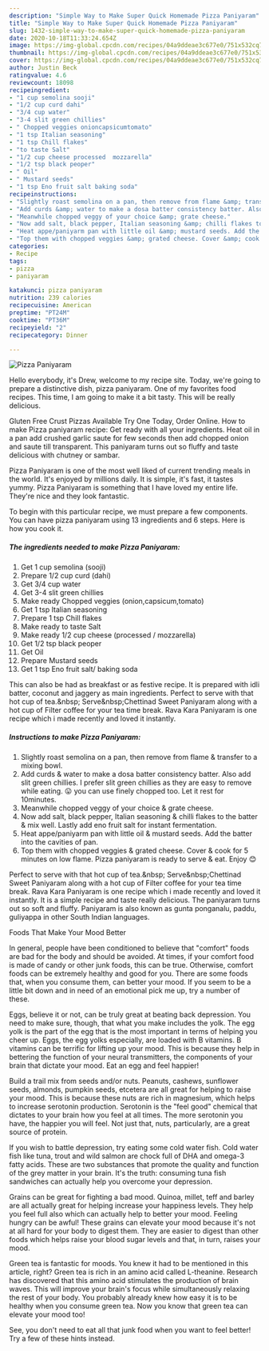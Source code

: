 ```yaml
---
description: "Simple Way to Make Super Quick Homemade Pizza Paniyaram"
title: "Simple Way to Make Super Quick Homemade Pizza Paniyaram"
slug: 1432-simple-way-to-make-super-quick-homemade-pizza-paniyaram
date: 2020-10-18T11:33:24.654Z
image: https://img-global.cpcdn.com/recipes/04a9ddeae3c677e0/751x532cq70/pizza-paniyaram-recipe-main-photo.jpg
thumbnail: https://img-global.cpcdn.com/recipes/04a9ddeae3c677e0/751x532cq70/pizza-paniyaram-recipe-main-photo.jpg
cover: https://img-global.cpcdn.com/recipes/04a9ddeae3c677e0/751x532cq70/pizza-paniyaram-recipe-main-photo.jpg
author: Justin Beck
ratingvalue: 4.6
reviewcount: 18098
recipeingredient:
- "1 cup semolina sooji"
- "1/2 cup curd dahi"
- "3/4 cup water"
- "3-4 slit green chillies"
- " Chopped veggies onioncapsicumtomato"
- "1 tsp Italian seasoning"
- "1 tsp Chill flakes"
- "to taste Salt"
- "1/2 cup cheese processed  mozzarella"
- "1/2 tsp black peoper"
- " Oil"
- " Mustard seeds"
- "1 tsp Eno fruit salt baking soda"
recipeinstructions:
- "Slightly roast semolina on a pan, then remove from flame &amp; transfer to a mixing bowl."
- "Add curds &amp; water to make a dosa batter consistency batter. Also add slit green chillies. I prefer slit green chillies as they are easy to remove while eating. 😛 you can use finely chopped too. Let it rest for 10minutes."
- "Meanwhile chopped veggy of your choice &amp; grate cheese."
- "Now add salt, black pepper, Italian seasoning &amp; chilli flakes to the batter &amp; mix well. Lastly add eno fruit salt for instant fermentation."
- "Heat appe/paniyarm pan with little oil &amp; mustard seeds. Add the batter into the cavities of pan."
- "Top them with chopped veggies &amp; grated cheese. Cover &amp; cook for 5 minutes on low flame. Pizza paniyaram is ready to serve &amp; eat. Enjoy 😊"
categories:
- Recipe
tags:
- pizza
- paniyaram

katakunci: pizza paniyaram 
nutrition: 239 calories
recipecuisine: American
preptime: "PT24M"
cooktime: "PT36M"
recipeyield: "2"
recipecategory: Dinner

---
```



![Pizza Paniyaram](https://img-global.cpcdn.com/recipes/04a9ddeae3c677e0/751x532cq70/pizza-paniyaram-recipe-main-photo.jpg)

Hello everybody, it's Drew, welcome to my recipe site. Today, we're going to prepare a distinctive dish, pizza paniyaram. One of my favorites food recipes. This time, I am going to make it a bit tasty. This will be really delicious.

Gluten Free Crust Pizzas Available Try One Today, Order Online. How to make Pizza paniyaram recipe: Get ready with all your ingredients. Heat oil in a pan add crushed garlic saute for few seconds then add chopped onion and saute till transparent. This paniyaram turns out so fluffy and taste delicious with chutney or sambar.

Pizza Paniyaram is one of the most well liked of current trending meals in the world. It's enjoyed by millions daily. It is simple, it's fast, it tastes yummy. Pizza Paniyaram is something that I have loved my entire life. They're nice and they look fantastic.


To begin with this particular recipe, we must prepare a few components. You can have pizza paniyaram using 13 ingredients and 6 steps. Here is how you cook it.

<!--inarticleads1-->

##### The ingredients needed to make Pizza Paniyaram:

1. Get 1 cup semolina (sooji)
1. Prepare 1/2 cup curd (dahi)
1. Get 3/4 cup water
1. Get 3-4 slit green chillies
1. Make ready  Chopped veggies (onion,capsicum,tomato)
1. Get 1 tsp Italian seasoning
1. Prepare 1 tsp Chill flakes
1. Make ready to taste Salt
1. Make ready 1/2 cup cheese (processed / mozzarella)
1. Get 1/2 tsp black peoper
1. Get  Oil
1. Prepare  Mustard seeds
1. Get 1 tsp Eno fruit salt/ baking soda


This can also be had as breakfast or as festive recipe. It is prepared with idli batter, coconut and jaggery as main ingredients. Perfect to serve with that hot cup of tea.&amp;nbsp; Serve&amp;nbsp;Chettinad Sweet Paniyaram along with a hot cup of Filter coffee for your tea time break. Rava Kara Paniyaram is one recipe which i made recently and loved it instantly. 

<!--inarticleads2-->

##### Instructions to make Pizza Paniyaram:

1. Slightly roast semolina on a pan, then remove from flame &amp; transfer to a mixing bowl.
1. Add curds &amp; water to make a dosa batter consistency batter. Also add slit green chillies. I prefer slit green chillies as they are easy to remove while eating. 😛 you can use finely chopped too. Let it rest for 10minutes.
1. Meanwhile chopped veggy of your choice &amp; grate cheese.
1. Now add salt, black pepper, Italian seasoning &amp; chilli flakes to the batter &amp; mix well. Lastly add eno fruit salt for instant fermentation.
1. Heat appe/paniyarm pan with little oil &amp; mustard seeds. Add the batter into the cavities of pan.
1. Top them with chopped veggies &amp; grated cheese. Cover &amp; cook for 5 minutes on low flame. Pizza paniyaram is ready to serve &amp; eat. Enjoy 😊


Perfect to serve with that hot cup of tea.&amp;nbsp; Serve&amp;nbsp;Chettinad Sweet Paniyaram along with a hot cup of Filter coffee for your tea time break. Rava Kara Paniyaram is one recipe which i made recently and loved it instantly. It is a simple recipe and taste really delicious. The paniyaram turns out so soft and fluffy. Paniyaram is also known as gunta ponganalu, paddu, guliyappa in other South Indian languages. 

Foods That Make Your Mood Better


In general, people have been conditioned to believe that "comfort" foods are bad for the body and should be avoided. At times, if your comfort food is made of candy or other junk foods, this can be true. Otherwise, comfort foods can be extremely healthy and good for you. There are some foods that, when you consume them, can better your mood. If you seem to be a little bit down and in need of an emotional pick me up, try a number of these.

Eggs, believe it or not, can be truly great at beating back depression. You need to make sure, though, that what you make includes the yolk. The egg yolk is the part of the egg that is the most important in terms of helping you cheer up. Eggs, the egg yolks especially, are loaded with B vitamins. B vitamins can be terrific for lifting up your mood. This is because they help in bettering the function of your neural transmitters, the components of your brain that dictate your mood. Eat an egg and feel happier!

Build a trail mix from seeds and/or nuts. Peanuts, cashews, sunflower seeds, almonds, pumpkin seeds, etcetera are all great for helping to raise your mood. This is because these nuts are rich in magnesium, which helps to increase serotonin production. Serotonin is the "feel good" chemical that dictates to your brain how you feel at all times. The more serotonin you have, the happier you will feel. Not just that, nuts, particularly, are a great source of protein.

If you wish to battle depression, try eating some cold water fish. Cold water fish like tuna, trout and wild salmon are chock full of DHA and omega-3 fatty acids. These are two substances that promote the quality and function of the grey matter in your brain. It's the truth: consuming tuna fish sandwiches can actually help you overcome your depression. 

Grains can be great for fighting a bad mood. Quinoa, millet, teff and barley are all actually great for helping increase your happiness levels. They help you feel full also which can actually help to better your mood. Feeling hungry can be awful! These grains can elevate your mood because it's not at all hard for your body to digest them. They are easier to digest than other foods which helps raise your blood sugar levels and that, in turn, raises your mood.

Green tea is fantastic for moods. You knew it had to be mentioned in this article, right? Green tea is rich in an amino acid called L-theanine. Research has discovered that this amino acid stimulates the production of brain waves. This will improve your brain's focus while simultaneously relaxing the rest of your body. You probably already knew how easy it is to be healthy when you consume green tea. Now you know that green tea can elevate your mood too!

See, you don't need to eat all that junk food when you want to feel better! Try  a few  of  these  hints  instead.

